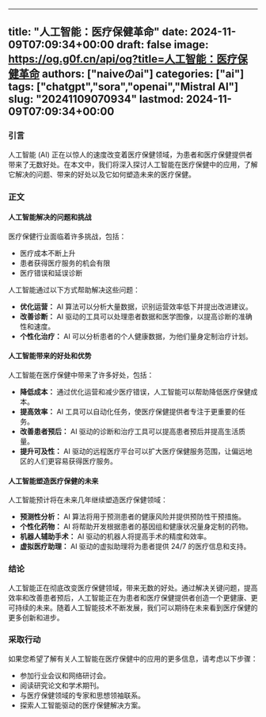 
---
title: "人工智能：医疗保健革命"
date: 2024-11-09T07:09:34+00:00
draft: false
image: https://og.g0f.cn/api/og?title=人工智能：医疗保健革命
authors: ["naiveのai"]
categories: ["ai"]
tags: ["chatgpt","sora","openai","Mistral AI"]
slug: "20241109070934"
lastmod: 2024-11-09T07:09:34+00:00
---
### 引言

人工智能 (AI) 正在以惊人的速度改变着医疗保健领域，为患者和医疗保健提供者带来了无数好处。在本文中，我们将深入探讨人工智能在医疗保健中的应用，了解它解决的问题、带来的好处以及它如何塑造未来的医疗保健。

### 正文

#### 人工智能解决的问题和挑战

医疗保健行业面临着许多挑战，包括：

- 医疗成本不断上升
- 患者获得医疗服务的机会有限
- 医疗错误和延误诊断

人工智能通过以下方式帮助解决这些问题：

- **优化运营：** AI 算法可以分析大量数据，识别运营效率低下并提出改进建议。
- **改善诊断：** AI 驱动的工具可以处理患者数据和医学图像，以提高诊断的准确性和速度。
- **个性化治疗：** AI 可以分析患者的个人健康数据，为他们量身定制治疗计划。

#### 人工智能带来的好处和优势

人工智能在医疗保健中带来了许多好处，包括：

- **降低成本：** 通过优化运营和减少医疗错误，人工智能可以帮助降低医疗保健成本。
- **提高效率：** AI 工具可以自动化任务，使医疗保健提供者专注于更重要的任务。
- **改善患者预后：** AI 驱动的诊断和治疗工具可以提高患者预后并提高生活质量。
- **提升可及性：** AI 驱动的远程医疗平台可以扩大医疗保健服务范围，让偏远地区的人们更容易获得医疗服务。

#### 人工智能塑造医疗保健的未来

人工智能预计将在未来几年继续塑造医疗保健领域：

- **预测性分析：** AI 算法将用于预测患者的健康风险并提供预防性干预措施。
- **个性化药物：** AI 将帮助开发根据患者的基因组和健康状况量身定制的药物。
- **机器人辅助手术：** AI 驱动的机器人将提高手术的精度和效率。
- **虚拟医疗助理：** AI 驱动的虚拟助理将为患者提供 24/7 的医疗信息和支持。

### 结论

人工智能正在彻底改变医疗保健领域，带来无数的好处。通过解决关键问题，提高效率和改善患者预后，人工智能正在为患者和医疗保健提供者创造一个更健康、更可持续的未来。随着人工智能技术不断发展，我们可以期待在未来看到医疗保健的更多创新和进步。

### 采取行动

如果您希望了解有关人工智能在医疗保健中的应用的更多信息，请考虑以下步骤：

- 参加行业会议和网络研讨会。
- 阅读研究论文和学术期刊。
- 与医疗保健领域的专家和思想领袖联系。
- 探索人工智能驱动的医疗保健解决方案。